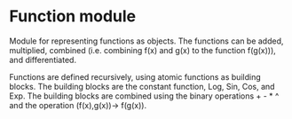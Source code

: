 # Function module

Module for representing functions as objects. The functions can be added, multiplied, combined (i.e. combining f(x) and g(x) to the function f(g(x))), and differentiated. 

Functions are defined recursively, using atomic functions as building blocks. The building blocks are the constant function, Log, Sin, Cos, and Exp. The building blocks are combined using the binary operations + - * ^ and the operation (f(x),g(x))-> f(g(x)).

